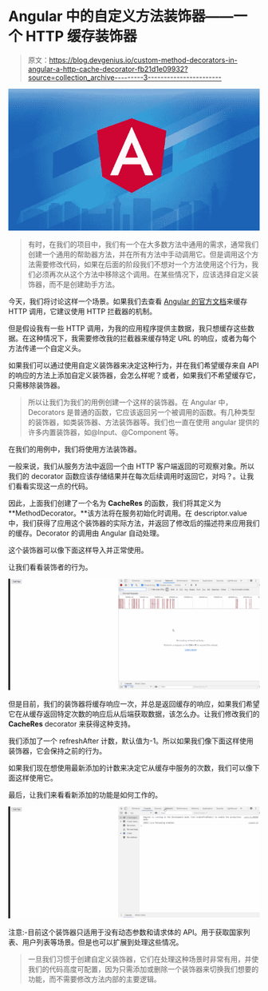 # Angular 中的自定义方法装饰器——一个 HTTP 缓存装饰器

> 原文：<https://blog.devgenius.io/custom-method-decorators-in-angular-a-http-cache-decorator-fb21d1e09932?source=collection_archive---------3----------------------->

![](img/bbb6aa4e92383f3297825e3a1774dadb.png)

> 有时，在我们的项目中，我们有一个在大多数方法中通用的需求，通常我们创建一个通用的帮助器方法，并在所有方法中手动调用它。但是调用这个方法需要修改代码，如果在后面的阶段我们不想对一个方法使用这个行为，我们必须再次从这个方法中移除这个调用。在某些情况下，应该选择自定义装饰器，而不是创建助手方法。

今天，我们将讨论这样一个场景。如果我们去查看 [Angular 的官方文档](https://angular.io/guide/http#using-interceptors-for-caching)来缓存 HTTP 调用，它建议使用 HTTP 拦截器的机制。

但是假设我有一些 HTTP 调用，为我的应用程序提供主数据，我只想缓存这些数据。在这种情况下，我需要修改我的拦截器来缓存特定 URL 的响应，或者为每个方法传递一个自定义头。

如果我们可以通过使用自定义装饰器来决定这种行为，并在我们希望缓存来自 API 的响应的方法上添加自定义装饰器，会怎么样呢？或者，如果我们不希望缓存它，只需移除装饰器。

> 所以让我们为我们的用例创建一个这样的装饰器。在 Angular 中，Decorators 是普通的函数，它应该返回另一个被调用的函数。有几种类型的装饰器，如类装饰器、方法装饰器等。我们也一直在使用 angular 提供的许多内置装饰器，如@Input、@Component 等。

在我们的用例中，我们将使用方法装饰器。

一般来说，我们从服务方法中返回一个由 HTTP 客户端返回的可观察对象。所以我们的 decorator 函数应该存储结果并在每次后续调用时返回它，对吗？。让我们看看实现这一点的代码。

因此，上面我们创建了一个名为 **CacheRes** 的函数，我们将其定义为 **MethodDecorator。**该方法将在服务初始化时调用。在 descriptor.value 中，我们获得了应用这个装饰器的实际方法，并返回了修改后的描述符来应用我们的缓存。Decorator 的调用由 Angular 自动处理。

这个装饰器可以像下面这样导入并正常使用。

让我们看看装饰者的行为。

![](img/baff86ec0f6cd1ff470f00c73e758735.png)

但是目前，我们的装饰器将缓存响应一次，并总是返回缓存的响应，如果我们希望它在从缓存返回特定次数的响应后从后端获取数据，该怎么办。让我们修改我们的 **CacheRes** decorator 来获得这种支持。

我们添加了一个 refreshAfter 计数，默认值为-1。所以如果我们像下面这样使用装饰器，它会保持之前的行为。

如果我们现在想使用最新添加的计数来决定它从缓存中服务的次数，我们可以像下面这样使用它。

最后，让我们来看看新添加的功能是如何工作的。

![](img/1daf0d95c7aa3b31e77300427fad06bd.png)

注意:-目前这个装饰器只适用于没有动态参数和请求体的 API。用于获取国家列表、用户列表等场景。但是也可以扩展到处理这些情况。

> 一旦我们习惯于创建自定义装饰器，它们在处理这种场景时非常有用，并使我们的代码高度可配置，因为只需添加或删除一个装饰器来切换我们想要的功能，而不需要修改方法内部的主要逻辑。